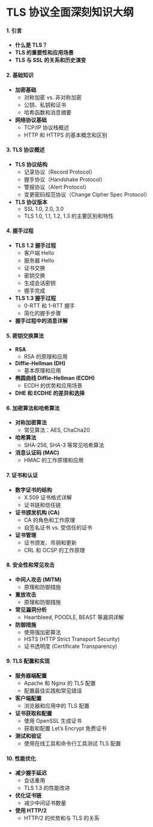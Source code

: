 # TLS 协议全面深刻知识大纲

#### 1. 引言
   - **什么是 TLS？**
   - **TLS 的重要性和应用场景**
   - **TLS 与 SSL 的关系和历史演变**

#### 2. 基础知识
   - **加密基础**
     - 对称加密 vs. 非对称加密
     - 公钥、私钥和证书
     - 哈希函数和消息摘要
   - **网络协议基础**
     - TCP/IP 协议栈概述
     - HTTP 和 HTTPS 的基本概念和区别

#### 3. TLS 协议概述
   - **TLS 协议结构**
     - 记录协议（Record Protocol）
     - 握手协议（Handshake Protocol）
     - 警报协议（Alert Protocol）
     - 变更密码规范协议（Change Cipher Spec Protocol）
   - **TLS 协议版本**
     - SSL 1.0, 2.0, 3.0
     - TLS 1.0, 1.1, 1.2, 1.3 的主要区别和特性

#### 4. 握手过程
   - **TLS 1.2 握手过程**
     - 客户端 Hello
     - 服务器 Hello
     - 证书交换
     - 密钥交换
     - 生成会话密钥
     - 握手完成
   - **TLS 1.3 握手过程**
     - 0-RTT 和 1-RTT 握手
     - 简化的握手步骤
   - **握手过程中的消息详解**

#### 5. 密钥交换算法
   - **RSA**
     - RSA 的原理和应用
   - **Diffie-Hellman (DH)**
     - 基本原理和应用
   - **椭圆曲线 Diffie-Hellman (ECDH)**
     - ECDH 的优势和应用场景
   - **DHE 和 ECDHE 的差异和选择**

#### 6. 加密算法和哈希算法
   - **对称加密算法**
     - 常见算法：AES, ChaCha20
   - **哈希算法**
     - SHA-256, SHA-3 等常见哈希算法
   - **消息认证码 (MAC)**
     - HMAC 的工作原理和应用

#### 7. 证书和认证
   - **数字证书的结构**
     - X.509 证书格式详解
     - 证书链和信任链
   - **证书颁发机构 (CA)**
     - CA 的角色和工作原理
     - 自签名证书 vs. 受信任的证书
   - **证书管理**
     - 证书颁发、吊销和更新
     - CRL 和 OCSP 的工作原理

#### 8. 安全性和常见攻击
   - **中间人攻击 (MITM)**
     - 原理和防御措施
   - **重放攻击**
     - 原理和防御措施
   - **常见漏洞分析**
     - Heartbleed, POODLE, BEAST 等漏洞详解
   - **防御措施**
     - 使用强加密算法
     - HSTS (HTTP Strict Transport Security)
     - 证书透明度 (Certificate Transparency)

#### 9. TLS 配置和实现
   - **服务器端配置**
     - Apache 和 Nginx 的 TLS 配置
     - 配置最佳实践和常见错误
   - **客户端配置**
     - 浏览器和应用中的 TLS 配置
   - **证书获取和配置**
     - 使用 OpenSSL 生成证书
     - 获取和配置 Let’s Encrypt 免费证书
   - **测试和验证**
     - 使用在线工具和命令行工具测试 TLS 配置

#### 10. 性能优化
   - **减少握手延迟**
     - 会话重用
     - TLS 1.3 的性能改进
   - **优化证书链**
     - 减少中间证书数量
   - **使用 HTTP/2**
     - HTTP/2 的优势和与 TLS 的关系


